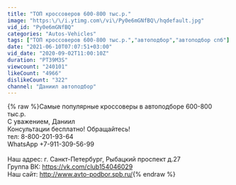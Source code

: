 ```yaml
---
title: "ТОП кроссоверов 600-800 тыс.р."
image: "https:\/\/i.ytimg.com\/vi\/Py0e6mGNfBQ\/hqdefault.jpg"
vid_id: "Py0e6mGNfBQ"
categories: "Autos-Vehicles"
tags: ["ТОП кроссоверов 600-800 тыс.р.","автоподбор","автоподбор спб"]
date: "2021-06-10T07:07:51+03:00"
vid_date: "2020-09-02T11:00:10Z"
duration: "PT39M3S"
viewcount: "240101"
likeCount: "4966"
dislikeCount: "322"
channel: "Даниил автоподбор"
---
```

{% raw %}Самые популярные кроссоверы в автоподборе 600-800 тыс.р.<br />С уважением, Даниил <br />Консультации бесплатно! Обращайтесь!<br />тел: 8-800-201-93-64<br />WhatsApp +7-911-309-56-99<br /><br />Наш адрес: г. Санкт-Петербург, Рыбацкий проспект д.27<br />Группа ВК: <a rel="nofollow" target="blank" href="https://vk.com/club154046029">https://vk.com/club154046029</a><br />Наш сайт: <a rel="nofollow" target="blank" href="http://www.avto-podbor.spb.ru/">http://www.avto-podbor.spb.ru/</a>{% endraw %}
